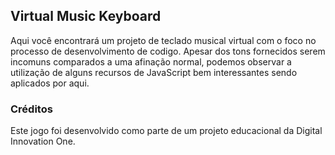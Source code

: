 ## Virtual Music Keyboard

Aqui você encontrará um projeto de teclado musical virtual com o foco no processo de desenvolvimento de codigo. Apesar dos tons fornecidos serem incomuns comparados a uma afinação normal, podemos observar a utilização de alguns recursos de JavaScript bem interessantes sendo aplicados por aqui.

### Créditos

Este jogo foi desenvolvido como parte de um projeto educacional da Digital Innovation One.
